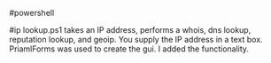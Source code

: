 #powershell

#ip lookup.ps1 
takes an IP address, performs a whois, dns lookup, reputation lookup, and geoip.
You supply the IP address in a text box. PriamlForms was used to create the gui. 
I added the functionality.

